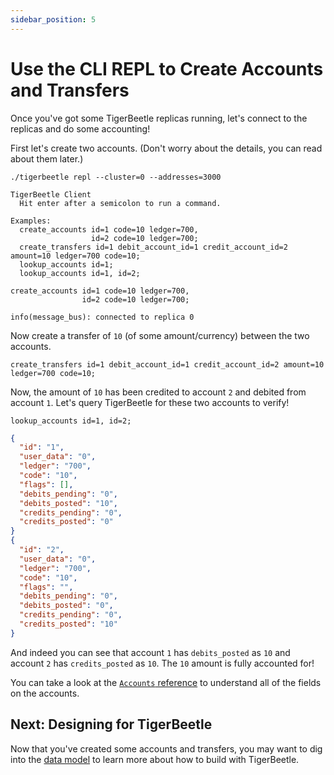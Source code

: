```yaml
---
sidebar_position: 5
---
```


# Use the CLI REPL to Create Accounts and Transfers

Once you've got some TigerBeetle replicas running, let's connect to the replicas and do some
accounting!

First let's create two accounts. (Don't worry about the details, you can read about them later.)

```console
./tigerbeetle repl --cluster=0 --addresses=3000
```

```
TigerBeetle Client
  Hit enter after a semicolon to run a command.

Examples:
  create_accounts id=1 code=10 ledger=700,
                  id=2 code=10 ledger=700;
  create_transfers id=1 debit_account_id=1 credit_account_id=2 amount=10 ledger=700 code=10;
  lookup_accounts id=1;
  lookup_accounts id=1, id=2;
```

```console
create_accounts id=1 code=10 ledger=700,
                id=2 code=10 ledger=700;
```

```console
info(message_bus): connected to replica 0
```

Now create a transfer of `10` (of some amount/currency) between the two accounts.

```console
create_transfers id=1 debit_account_id=1 credit_account_id=2 amount=10 ledger=700 code=10;
```

Now, the amount of `10` has been credited to account `2` and debited from account `1`. Let's query
TigerBeetle for these two accounts to verify!

```console
lookup_accounts id=1, id=2;
```

```json
{
  "id": "1",
  "user_data": "0",
  "ledger": "700",
  "code": "10",
  "flags": [],
  "debits_pending": "0",
  "debits_posted": "10",
  "credits_pending": "0",
  "credits_posted": "0"
}
{
  "id": "2",
  "user_data": "0",
  "ledger": "700",
  "code": "10",
  "flags": "",
  "debits_pending": "0",
  "debits_posted": "0",
  "credits_pending": "0",
  "credits_posted": "10"
}
```

And indeed you can see that account `1` has `debits_posted` as `10` and account `2` has
`credits_posted` as `10`. The `10` amount is fully accounted for!

You can take a look at the [`Accounts` reference](../reference/accounts.md) to understand all of the
fields on the accounts.

## Next: Designing for TigerBeetle

Now that you've created some accounts and transfers, you may want to dig into the [data
model](../design/data-modeling.md) to learn more about how to build with TigerBeetle.
